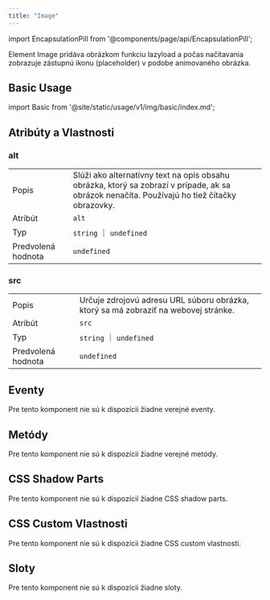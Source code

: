 ```yaml
---
title: "Image"
---
```


<head>
  <title>Image Element pre lazy loading obrázkov</title>
  <meta name="description" content="Element Image pridáva obrázkom funkciu lazyload a počas načítavania zobrazuje zástupnú ikonu (placeholder) v podobe animovaného obrázka." />
</head>

import EncapsulationPill from '@components/page/api/EncapsulationPill';

<EncapsulationPill type="shadow" />

Element Image pridáva obrázkom funkciu lazyload a počas načítavania zobrazuje zástupnú ikonu (placeholder) v podobe animovaného obrázka.

## Basic Usage

import Basic from '@site/static/usage/v1/img/basic/index.md';

<Basic />

## Atribúty a Vlastnosti

### alt

|  |  |
| --- | --- |
| Popis | Slúži ako alternatívny text na opis obsahu obrázka, ktorý sa zobrazí v prípade, ak sa obrázok nenačíta. Používajú ho tiež čítačky obrazovky. |
| Atribút | `alt` |
| Typ | `string` ｜ `undefined` |
| Predvolená hodnota | `undefined` |

### src

|  |  |
| --- | --- |
| Popis | Určuje zdrojovú adresu URL súboru obrázka, ktorý sa má zobraziť na webovej stránke. |
| Atribút | `src` |
| Typ | `string` ｜ `undefined` |
| Predvolená hodnota | `undefined` |

## Eventy

Pre tento komponent nie sú k dispozícii žiadne verejné eventy.

## Metódy

Pre tento komponent nie sú k dispozícii žiadne verejné metódy.

## CSS Shadow Parts

Pre tento komponent nie sú k dispozícií žiadne CSS shadow parts.

## CSS Custom Vlastnosti

Pre tento komponent nie sú k dispozícii žiadne CSS custom vlastnosti.

## Sloty

Pre tento komponent nie sú k dispozícii žiadne sloty.
